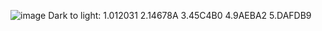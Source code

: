 ![image](https://user-images.githubusercontent.com/92349969/161160749-38cea76a-93ec-49e6-8db5-dcd8003b9794.png)
Dark to light:
1.012031
2.14678A
3.45C4B0
4.9AEBA2
5.DAFDB9
